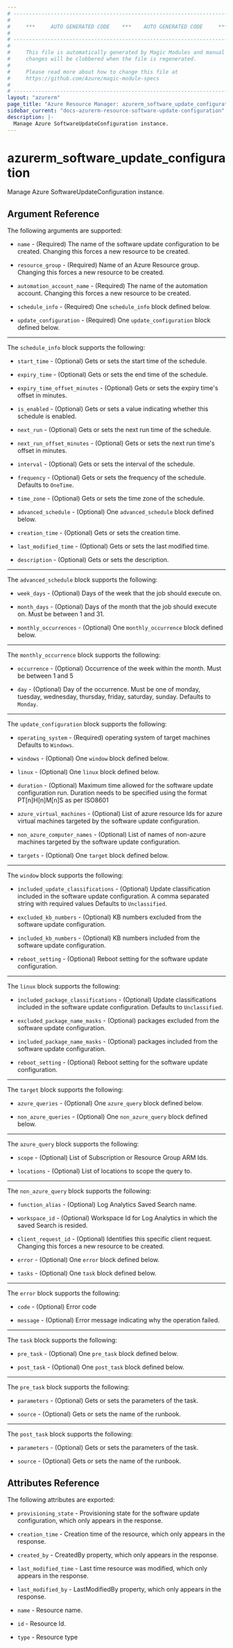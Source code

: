 ```yaml
---
# ----------------------------------------------------------------------------
#
#     ***     AUTO GENERATED CODE    ***    AUTO GENERATED CODE     ***
#
# ----------------------------------------------------------------------------
#
#     This file is automatically generated by Magic Modules and manual
#     changes will be clobbered when the file is regenerated.
#
#     Please read more about how to change this file at
#     https://github.com/Azure/magic-module-specs
#
# ----------------------------------------------------------------------------
layout: "azurerm"
page_title: "Azure Resource Manager: azurerm_software_update_configuration"
sidebar_current: "docs-azurerm-resource-software-update-configuration"
description: |-
  Manage Azure SoftwareUpdateConfiguration instance.
---
```


# azurerm_software_update_configuration

Manage Azure SoftwareUpdateConfiguration instance.


## Argument Reference

The following arguments are supported:

* `name` - (Required) The name of the software update configuration to be created. Changing this forces a new resource to be created.

* `resource_group` - (Required) Name of an Azure Resource group. Changing this forces a new resource to be created.

* `automation_account_name` - (Required) The name of the automation account. Changing this forces a new resource to be created.

* `schedule_info` - (Required) One `schedule_info` block defined below.

* `update_configuration` - (Required) One `update_configuration` block defined below.

---

The `schedule_info` block supports the following:

* `start_time` - (Optional) Gets or sets the start time of the schedule.

* `expiry_time` - (Optional) Gets or sets the end time of the schedule.

* `expiry_time_offset_minutes` - (Optional) Gets or sets the expiry time's offset in minutes.

* `is_enabled` - (Optional) Gets or sets a value indicating whether this schedule is enabled.

* `next_run` - (Optional) Gets or sets the next run time of the schedule.

* `next_run_offset_minutes` - (Optional) Gets or sets the next run time's offset in minutes.

* `interval` - (Optional) Gets or sets the interval of the schedule.

* `frequency` - (Optional) Gets or sets the frequency of the schedule. Defaults to `OneTime`.

* `time_zone` - (Optional) Gets or sets the time zone of the schedule.

* `advanced_schedule` - (Optional) One `advanced_schedule` block defined below.

* `creation_time` - (Optional) Gets or sets the creation time.

* `last_modified_time` - (Optional) Gets or sets the last modified time.

* `description` - (Optional) Gets or sets the description.


---

The `advanced_schedule` block supports the following:

* `week_days` - (Optional) Days of the week that the job should execute on.

* `month_days` - (Optional) Days of the month that the job should execute on. Must be between 1 and 31.

* `monthly_occurrences` - (Optional) One `monthly_occurrence` block defined below.


---

The `monthly_occurrence` block supports the following:

* `occurrence` - (Optional) Occurrence of the week within the month. Must be between 1 and 5

* `day` - (Optional) Day of the occurrence. Must be one of monday, tuesday, wednesday, thursday, friday, saturday, sunday. Defaults to `Monday`.

---

The `update_configuration` block supports the following:

* `operating_system` - (Required) operating system of target machines Defaults to `Windows`.

* `windows` - (Optional) One `window` block defined below.

* `linux` - (Optional) One `linux` block defined below.

* `duration` - (Optional) Maximum time allowed for the software update configuration run. Duration needs to be specified using the format PT[n]H[n]M[n]S as per ISO8601

* `azure_virtual_machines` - (Optional) List of azure resource Ids for azure virtual machines targeted by the software update configuration.

* `non_azure_computer_names` - (Optional) List of names of non-azure machines targeted by the software update configuration.

* `targets` - (Optional) One `target` block defined below.


---

The `window` block supports the following:

* `included_update_classifications` - (Optional) Update classification included in the software update configuration. A comma separated string with required values Defaults to `Unclassified`.

* `excluded_kb_numbers` - (Optional) KB numbers excluded from the software update configuration.

* `included_kb_numbers` - (Optional) KB numbers included from the software update configuration.

* `reboot_setting` - (Optional) Reboot setting for the software update configuration.

---

The `linux` block supports the following:

* `included_package_classifications` - (Optional) Update classifications included in the software update configuration. Defaults to `Unclassified`.

* `excluded_package_name_masks` - (Optional) packages excluded from the software update configuration.

* `included_package_name_masks` - (Optional) packages included from the software update configuration.

* `reboot_setting` - (Optional) Reboot setting for the software update configuration.

---

The `target` block supports the following:

* `azure_queries` - (Optional) One `azure_query` block defined below.

* `non_azure_queries` - (Optional) One `non_azure_query` block defined below.


---

The `azure_query` block supports the following:

* `scope` - (Optional) List of Subscription or Resource Group ARM Ids.

* `locations` - (Optional) List of locations to scope the query to.

---

The `non_azure_query` block supports the following:

* `function_alias` - (Optional) Log Analytics Saved Search name.

* `workspace_id` - (Optional) Workspace Id for Log Analytics in which the saved Search is resided.

* `client_request_id` - (Optional) Identifies this specific client request. Changing this forces a new resource to be created.

* `error` - (Optional) One `error` block defined below.

* `tasks` - (Optional) One `task` block defined below.

---

The `error` block supports the following:

* `code` - (Optional) Error code

* `message` - (Optional) Error message indicating why the operation failed.

---

The `task` block supports the following:

* `pre_task` - (Optional) One `pre_task` block defined below.

* `post_task` - (Optional) One `post_task` block defined below.


---

The `pre_task` block supports the following:

* `parameters` - (Optional) Gets or sets the parameters of the task.

* `source` - (Optional) Gets or sets the name of the runbook.

---

The `post_task` block supports the following:

* `parameters` - (Optional) Gets or sets the parameters of the task.

* `source` - (Optional) Gets or sets the name of the runbook.

## Attributes Reference

The following attributes are exported:

* `provisioning_state` - Provisioning state for the software update configuration, which only appears in the response.

* `creation_time` - Creation time of the resource, which only appears in the response.

* `created_by` - CreatedBy property, which only appears in the response.

* `last_modified_time` - Last time resource was modified, which only appears in the response.

* `last_modified_by` - LastModifiedBy property, which only appears in the response.

* `name` - Resource name.

* `id` - Resource Id.

* `type` - Resource type
